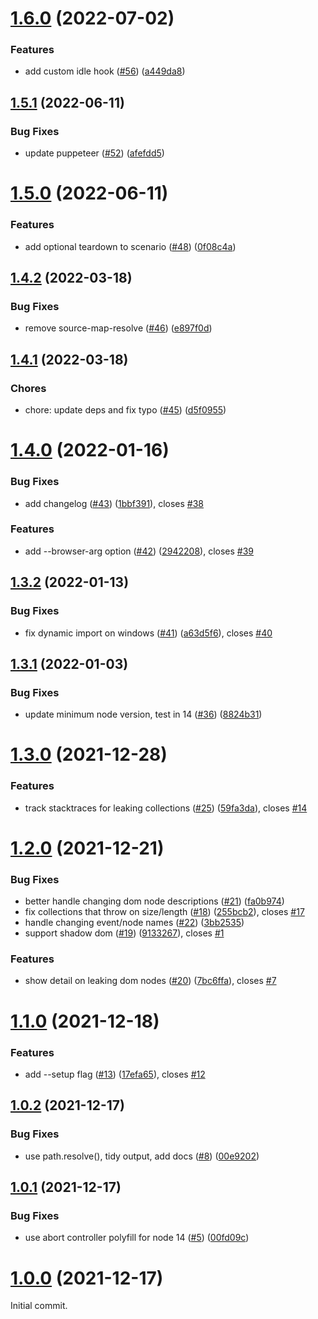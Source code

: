 # [1.6.0](https://github.com/nolanlawson/fuite/compare/v1.5.1...v1.6.0) (2022-07-02)


### Features

* add custom idle hook ([#56](https://github.com/nolanlawson/fuite/issues/56)) ([a449da8](https://github.com/nolanlawson/fuite/commit/a449da82ff55740ef0047eae377101ff689ded18))



## [1.5.1](https://github.com/nolanlawson/fuite/compare/v1.5.0...v1.5.1) (2022-06-11)


### Bug Fixes

* update puppeteer ([#52](https://github.com/nolanlawson/fuite/issues/52)) ([afefdd5](https://github.com/nolanlawson/fuite/commit/afefdd5392da2cde189ad75dab99b556a6ee3656))



# [1.5.0](https://github.com/nolanlawson/fuite/compare/v1.4.2...v1.5.0) (2022-06-11)


### Features

* add optional teardown to scenario ([#48](https://github.com/nolanlawson/fuite/issues/48)) ([0f08c4a](https://github.com/nolanlawson/fuite/commit/0f08c4a80f5238181c5afff76a08f0eb08e790ca))



## [1.4.2](https://github.com/nolanlawson/fuite/compare/v1.4.1...v1.4.2) (2022-03-18)


### Bug Fixes

* remove source-map-resolve ([#46](https://github.com/nolanlawson/fuite/issues/46)) ([e897f0d](https://github.com/nolanlawson/fuite/commit/e897f0da55ebd25e5bb0e4def1e7d5fcec1afbe4))



## [1.4.1](https://github.com/nolanlawson/fuite/compare/v1.4.0...v1.4.1) (2022-03-18)

### Chores

* chore: update deps and fix typo ([#45](https://github.com/nolanlawson/fuite/issues/45)) ([d5f0955](https://github.com/nolanlawson/fuite/commit/d5f0955ec6bb8bb16d904610c3552d8349c64904))


# [1.4.0](https://github.com/nolanlawson/fuite/compare/v1.3.2...v1.4.0) (2022-01-16)


### Bug Fixes

* add changelog ([#43](https://github.com/nolanlawson/fuite/issues/43)) ([1bbf391](https://github.com/nolanlawson/fuite/commit/1bbf3910b2b3a6e62b394495e87c11defec35681)), closes [#38](https://github.com/nolanlawson/fuite/issues/38)


### Features

* add --browser-arg option ([#42](https://github.com/nolanlawson/fuite/issues/42)) ([2942208](https://github.com/nolanlawson/fuite/commit/2942208e75acc425a65df8e187979c1f22c94c53)), closes [#39](https://github.com/nolanlawson/fuite/issues/39)



## [1.3.2](https://github.com/nolanlawson/fuite/compare/v1.3.1...v1.3.2) (2022-01-13)


### Bug Fixes

* fix dynamic import on windows ([#41](https://github.com/nolanlawson/fuite/issues/41)) ([a63d5f6](https://github.com/nolanlawson/fuite/commit/a63d5f62f2ad2cfb38f614fc42146cfa32bfdb97)), closes [#40](https://github.com/nolanlawson/fuite/issues/40)



## [1.3.1](https://github.com/nolanlawson/fuite/compare/v1.3.0...v1.3.1) (2022-01-03)


### Bug Fixes

* update minimum node version, test in 14 ([#36](https://github.com/nolanlawson/fuite/issues/36)) ([8824b31](https://github.com/nolanlawson/fuite/commit/8824b3139591cc334b89688b0103b4dac05db927))



# [1.3.0](https://github.com/nolanlawson/fuite/compare/v1.2.0...v1.3.0) (2021-12-28)


### Features

* track stacktraces for leaking collections ([#25](https://github.com/nolanlawson/fuite/issues/25)) ([59fa3da](https://github.com/nolanlawson/fuite/commit/59fa3da4ad3b0998b10d56bad23f2f8433efb6c5)), closes [#14](https://github.com/nolanlawson/fuite/issues/14)



# [1.2.0](https://github.com/nolanlawson/fuite/compare/v1.1.0...v1.2.0) (2021-12-21)


### Bug Fixes

* better handle changing dom node descriptions ([#21](https://github.com/nolanlawson/fuite/issues/21)) ([fa0b974](https://github.com/nolanlawson/fuite/commit/fa0b974f9b4752215fb8dc393e7669e5e593fd8c))
* fix collections that throw on size/length ([#18](https://github.com/nolanlawson/fuite/issues/18)) ([255bcb2](https://github.com/nolanlawson/fuite/commit/255bcb2a3ceb6a36dd0dd373bce46dd2c4d2eff3)), closes [#17](https://github.com/nolanlawson/fuite/issues/17)
* handle changing event/node names ([#22](https://github.com/nolanlawson/fuite/issues/22)) ([3bb2535](https://github.com/nolanlawson/fuite/commit/3bb2535df7c5bae59c0c6fd6b30251b2d5906e2b))
* support shadow dom ([#19](https://github.com/nolanlawson/fuite/issues/19)) ([9133267](https://github.com/nolanlawson/fuite/commit/91332672ecf76c5c53dae5caddf2fdd43e10c6e9)), closes [#1](https://github.com/nolanlawson/fuite/issues/1)


### Features

* show detail on leaking dom nodes ([#20](https://github.com/nolanlawson/fuite/issues/20)) ([7bc6ffa](https://github.com/nolanlawson/fuite/commit/7bc6ffa00e2296c0623a255fa828fe168ec6f8e1)), closes [#7](https://github.com/nolanlawson/fuite/issues/7)



# [1.1.0](https://github.com/nolanlawson/fuite/compare/v1.0.2...v1.1.0) (2021-12-18)


### Features

* add --setup flag ([#13](https://github.com/nolanlawson/fuite/issues/13)) ([17efa65](https://github.com/nolanlawson/fuite/commit/17efa65ef50e3866bfdddaa16e7bf019266f34e5)), closes [#12](https://github.com/nolanlawson/fuite/issues/12)



## [1.0.2](https://github.com/nolanlawson/fuite/compare/v1.0.1...v1.0.2) (2021-12-17)


### Bug Fixes

* use path.resolve(), tidy output, add docs ([#8](https://github.com/nolanlawson/fuite/issues/8)) ([00e9202](https://github.com/nolanlawson/fuite/commit/00e9202e483aa0271887514ffef7b8cb56bf12f9))



## [1.0.1](https://github.com/nolanlawson/fuite/compare/v1.0.0...v1.0.1) (2021-12-17)


### Bug Fixes

* use abort controller polyfill for node 14 ([#5](https://github.com/nolanlawson/fuite/issues/5)) ([00fd09c](https://github.com/nolanlawson/fuite/commit/00fd09ca1484966832d4075625a46144790c1347))



# [1.0.0](https://github.com/nolanlawson/fuite/compare/545610dbf379992d696f427f486c9417a4650758...v1.0.0) (2021-12-17)

Initial commit.

